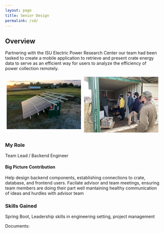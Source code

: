```yaml
---
layout: page
title: Senior Design
permalink: /sd/
---
```


## Overview
Partnering with the ISU Electric Power Research Center our team had been tasked to create a mobile application to retrieve and present crate energy data to serve as an efficient way for users to analyze the efficiency of power collection remotely.

<div style="display:flex;align-items:center;">
  <div style="flex:50%;padding:5px;">
    <img src="/images/crate_pic.png" style="width:100%;">
  </div>
  <div style="flex:50%;padding:5px;">
    <img src="/images/crateVisit3.jpg" style="width:100%;">
  </div>
</div>


### My Role
Team Lead / Backend Engineer

#### Big Picture Contribution
Help design backend components, establishing connections to crate, database, and frontend users. Facilate advisor and team meetings, ensuring team members are doing their part well mantaining healthy communication of ideas and hurdles with advisor team

### Skills Gained
Spring Boot, Leadership skills in engineering setting, project management

Documents:
